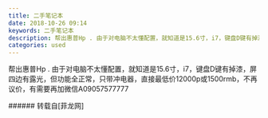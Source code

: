 ```yaml
---
title: 二手笔记本
date: 2018-10-26 09:14
keywords: 二手笔记本
description: 帮出惠普Hp . 由于对电脑不太懂配置，就知道是15.6寸，i7，键盘D键有掉漆，屏四边有露光，但功能全正常，只带冲电器，直接最低价12000p或1500rmb，不再议价，有需要再加微信A09057577777
categories: used
---
```

<td class="t_f" id="postmessage_2167443">

帮出惠普Hp . 由于对电脑不太懂配置，就知道是15.6寸，i7，键盘D键有掉漆，屏四边有露光，但功能全正常，只带冲电器，直接最低价12000p或1500rmb，不再议价，有需要再加微信A09057577777<br/>
</td>
###### 转载自[菲龙网]